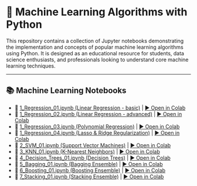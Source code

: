 # 🧠 Machine Learning Algorithms with Python

This repository contains a collection of Jupyter notebooks demonstrating the implementation and concepts of popular machine learning algorithms using Python. It is designed as an educational resource for students, data science enthusiasts, and professionals looking to understand core machine learning techniques.

---

## 📚 Machine Learning Notebooks

- 📄 [1_Regression_01.ipynb (Linear Regression - basic)](https://github.com/RpM-999/Machine-Learning/blob/main/ml/1_Regression_01.ipynb) | [▶️ Open in Colab](https://colab.research.google.com/github/RpM-999/Machine-Learning/blob/main/ml/1_Regression_01.ipynb)
- 📄 [1_Regression_02.ipynb (Linear Regression - advanced)](https://github.com/RpM-999/Machine-Learning/blob/main/ml/1_Regression_02.ipynb) | [▶️ Open in Colab](https://colab.research.google.com/github/RpM-999/Machine-Learning/blob/main/ml/1_Regression_02.ipynb)
- 📄 [1_Regression_03.ipynb (Polynomial Regression)](https://github.com/RpM-999/Machine-Learning/blob/main/ml/1_Regression_03.ipynb) | [▶️ Open in Colab](https://colab.research.google.com/github/RpM-999/Machine-Learning/blob/main/ml/1_Regression_03.ipynb)
- 📄 [1_Regression_04.ipynb (Lasso & Ridge Regularization)](https://github.com/RpM-999/Machine-Learning/blob/main/ml/1_Regression_04.ipynb) | [▶️ Open in Colab](https://colab.research.google.com/github/RpM-999/Machine-Learning/blob/main/ml/1_Regression_04.ipynb)
- 📄 [2_SVM_01.ipynb (Support Vector Machines)](https://github.com/RpM-999/Machine-Learning/blob/main/ml/2_SVM_01.ipynb) | [▶️ Open in Colab](https://colab.research.google.com/github/RpM-999/Machine-Learning/blob/main/ml/2_SVM_01.ipynb)
- 📄 [3_KNN_01.ipynb (K-Nearest Neighbors)](https://github.com/RpM-999/Machine-Learning/blob/main/ml/3_KNN_01.ipynb) | [▶️ Open in Colab](https://colab.research.google.com/github/RpM-999/Machine-Learning/blob/main/ml/3_KNN_01.ipynb)
- 📄 [4_Decision_Trees_01.ipynb (Decision Trees)](https://github.com/RpM-999/Machine-Learning/blob/main/ml/4_Decision_Trees_01.ipynb) | [▶️ Open in Colab](https://colab.research.google.com/github/RpM-999/Machine-Learning/blob/main/ml/4_Decision_Trees_01.ipynb)
- 📄 [5_Bagging_01.ipynb (Bagging Ensemble)](https://github.com/RpM-999/Machine-Learning/blob/main/ml/5_Bagging_01.ipynb) | [▶️ Open in Colab](https://colab.research.google.com/github/RpM-999/Machine-Learning/blob/main/ml/5_Bagging_01.ipynb)
- 📄 [6_Boosting_01.ipynb (Boosting Ensemble)](https://github.com/RpM-999/Machine-Learning/blob/main/ml/6_Boosting_01.ipynb) | [▶️ Open in Colab](https://colab.research.google.com/github/RpM-999/Machine-Learning/blob/main/ml/6_Boosting_01.ipynb)
- 📄 [7_Stacking_01.ipynb (Stacking Ensemble)](https://github.com/RpM-999/Machine-Learning/blob/main/7_Stacking_01.ipynb) | [▶️ Open in Colab](https://colab.research.google.com/github/RpM-999/Machine-Learning/blob/main/7_Stacking_01.ipynb)
